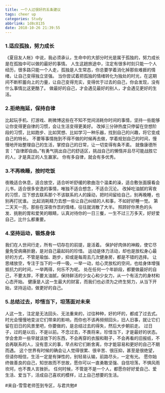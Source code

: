 ```yaml
---
title: 一个人过很好的五条建议
tags: cheer up
categories: Study
abbrlink: 1d8c8135
date: 2018-10-26 21:39:55
---
```



### 1.适应孤独，努力成长 
《夏目友人帐》中说，我必须承认，生命中的大部分时光是属于孤独的，努力成长是在孤独中可以做的最好的事情。
人生这趟旅途中，注定有很多时刻只能一个人经历，很多路只能一个人走，孤独是人生常态，你总要学着消化掉那些难捱的情绪，让自己变得独立坚强。
当你尝试着把孤独的情绪转化为独处的时光，在这期间不断积蓄向上的力量，让自己变得充实，变得优于过去的自己，你会发现，没有什么事情比这更酷了。
做最好的自己，才会遇见最好的别人，才会遇见更好的生活。

### 2.拒绝拖延，保持自律 
比起玩手机、打游戏、刷微博这些在不知不觉间消耗你时间的事情，坚持一些能够让你变得更自律的习惯，会让生活变得更美好。
改掉三分钟热度只停留在空想阶段的习惯，比如跑步、比如冥想、比如学习一种乐器，找到自己的兴趣，将它变成自己的特长。
不要等事情拖到不得不做的时候再去做，学着规划自己的时间，慢慢地开始整理自己的生活，掌控自己的日常，让一切变得有条不紊。
就像康德所言：“自律即自由。”有勇气挑出自己的舒适区，挑战自己的懒惰并且尽可能战胜它的人，才是真正的人生赢家。
你有多自律，就会有多优秀。

### 3.不再晚睡，按时吃饭 
夜晚适合休息，适合放空，适合听听舒缓的歌曲泡个温柔的澡，适合敷张面膜看会儿书，适合很多安逸的事情，唯独不适合想念，不适合沉沦。
改掉吃油腻的宵夜的习惯，压下想去联系那个不该联系的人的躁动，把时间留给自己，别再晚睡，也别再打扰谁。
比起消耗精力去想一些让自己纠结的人和事，不如好好睡一觉。
第二天天一亮，那些在深夜作祟的情绪，往往就消散了大半。
照顾好你黑色的头发、挑剔的胃和爱笑的眼睛，认真对待你的一日三餐，一生不过三万多天，好好爱自己，比什么都重要。
 
### 4.坚持运动，锻炼身体 
我们在人世间行走，所有一切存在的前提，是活着。
保护好肉体的神殿，使它尽量免受病痛折磨，是对自己最起码的珍惜。
运动是体力活动，却也是放松身心最好的方式，不管是瑜伽、跑步，抑或是每周去几次健身房，都是不错的选择。
让思绪放空，专注于当下的一呼一吸，一举一动，给心灵放松的空间，也给身体增强抵抗力的时间，一举两得，何乐不为呢。
处在任何一个年龄段，都要做最好的自己，不要太胖，不要太油腻，保持鲜活的少女心和少女力，从一个有活力的身材和心态开始。
健康是人这一生最大的财富，而我们也必须为之终生努力，从当下开始，坚持运动，做更好的自己。

### 5.总结过去，珍惜当下，坦荡面对未来 
人这一生，注定是无法回头、无法重来的，过往种种，好的坏的，都成了过去式。
时光会慢慢地变淡它们带来的影响，而你也不该再频频回头，旧人旧事，就让它们留在旧日的风景里吧，你要做的，是总结过去的得失，然后大步朝前走。
过日子，过的是以后，不是以前。不念过去，不畏将来，珍惜当下，才是最好的状态。
学会舍弃一些早就该放下的东西，不会再穿的衣服和鞋子，不会再看的旧报纸，不会再联系的人，没有意义的事，早点和它们断舍离，你才能容易和更好的自己不期而遇。
这个世界有时候的确会让人觉得很累、很辛苦、很压抑，甚至是很绝望，但请你相信，生活一定是有弹性的，别轻易认输，前路尽头，一定有光。
愿你始终做善良的自己，知世故而不世故，愿你可以一直勇敢坚强、自信坦荡，不惧风雨坎坷，也不畏人言挫折。
任何时候，不管是不是一个人，都愿你好好爱自己、爱生活、爱当下，活成自己喜欢的模样，过上自己想要的生活。

#来自-雪雪老师签到专区，与君共勉#